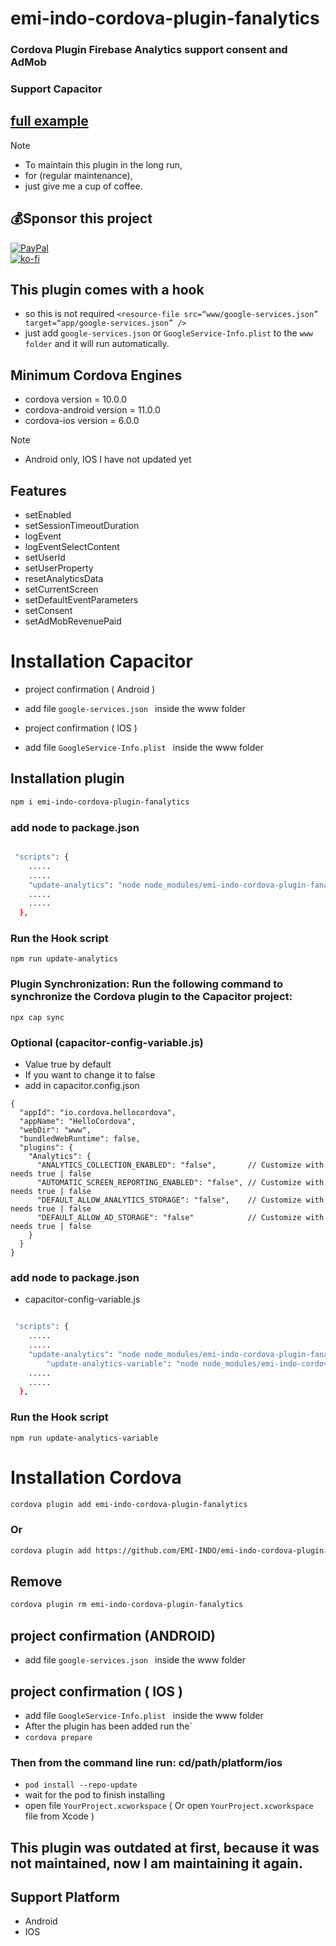 # emi-indo-cordova-plugin-fanalytics
### Cordova Plugin Firebase Analytics support consent and AdMob
### Support Capacitor
 
 ## [full example ](https://github.com/EMI-INDO/emi-indo-cordova-plugin-fanalytics/tree/main/example/www) 

> [!NOTE]  
> - To maintain this plugin in the long run, 
> - for (regular maintenance),
> - just give me a cup of coffee.
 
 ## 💰Sponsor this project
  [![PayPal](https://img.shields.io/badge/PayPal-00457C?style=for-the-badge&logo=paypal&logoColor=white)](https://paypal.me/emiindo)  
  [![ko-fi](https://ko-fi.com/img/githubbutton_sm.svg)](https://ko-fi.com/F1F16NI8H)


 ## This plugin comes with a hook
- so this is not required `<resource-file src=“www/google-services.json” target=“app/google-services.json” />`
- just add `google-services.json` or `GoogleService-Info.plist` to the `www folder` and it will run automatically.


## Minimum Cordova Engines
- cordova version = 10.0.0
- cordova-android version = 11.0.0
- cordova-ios version = 6.0.0

> [!NOTE]  
> - Android only, IOS I have not updated yet

## Features

- setEnabled
- setSessionTimeoutDuration
- logEvent
- logEventSelectContent
- setUserId
- setUserProperty
- resetAnalyticsData
- setCurrentScreen
- setDefaultEventParameters
- setConsent
- setAdMobRevenuePaid

# Installation Capacitor

- project confirmation ( Android )
- add file  ```google-services.json ``` inside the www folder

- project confirmation ( IOS )
- add file  ```GoogleService-Info.plist ``` inside the www folder


## Installation plugin
```sh
npm i emi-indo-cordova-plugin-fanalytics
```

### add node to package.json 

```sh

 "scripts": {
	.....
	.....
	"update-analytics": "node node_modules/emi-indo-cordova-plugin-fanalytics/hooks/capacitor-config-hooks.js",
	.....
	.....
  },

```
### Run the Hook script
```
npm run update-analytics
```


### Plugin Synchronization: Run the following command to synchronize the Cordova plugin to the Capacitor project:

```
npx cap sync
```



### Optional (capacitor-config-variable.js)
- Value true by default
- If you want to change it to false
- add in capacitor.config.json

```
{
  "appId": "io.cordova.hellocordova",
  "appName": "HelloCordova",
  "webDir": "www",
  "bundledWebRuntime": false,
  "plugins": {
    "Analytics": {
      "ANALYTICS_COLLECTION_ENABLED": "false",       // Customize with needs true | false
      "AUTOMATIC_SCREEN_REPORTING_ENABLED": "false", // Customize with needs true | false
      "DEFAULT_ALLOW_ANALYTICS_STORAGE": "false",    // Customize with needs true | false
      "DEFAULT_ALLOW_AD_STORAGE": "false"            // Customize with needs true | false
    }
  }
}
```

### add node to package.json 
- capacitor-config-variable.js

```sh

 "scripts": {
	.....
	.....
	"update-analytics": "node node_modules/emi-indo-cordova-plugin-fanalytics/hooks/capacitor-config-hooks.js",
        "update-analytics-variable": "node node_modules/emi-indo-cordova-plugin-fanalytics/hooks/capacitor-config-variable.js",
	.....
	.....
  },

```

### Run the Hook script
```
npm run update-analytics-variable
```




# Installation Cordova

```sh
cordova plugin add emi-indo-cordova-plugin-fanalytics
```
### Or
```sh
cordova plugin add https://github.com/EMI-INDO/emi-indo-cordova-plugin-fanalytics
```

## Remove
```sh
cordova plugin rm emi-indo-cordova-plugin-fanalytics
```

## project confirmation (ANDROID)

- add file  ```google-services.json ``` inside the www folder


## project confirmation ( IOS )
- add file  ```GoogleService-Info.plist ``` inside the www folder
- After the plugin has been added run the`
- ```cordova prepare```
### Then from the command line run: cd/path/platform/ios
- ```pod install --repo-update```
- wait for the pod to finish installing
- open file ```YourProject.xcworkspace```   ( Or open ```YourProject.xcworkspace``` file from Xcode )


## This plugin was outdated at first, because it was not maintained, now I am maintaining it again.


## Support Platform
- Android
- IOS

